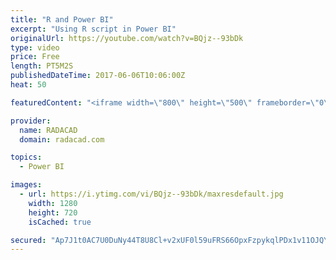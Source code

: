 ```yaml
---
title: "R and Power BI"
excerpt: "Using R script in Power BI"
originalUrl: https://youtube.com/watch?v=BQjz--93bDk
type: video
price: Free
length: PT5M2S
publishedDateTime: 2017-06-06T10:06:00Z
heat: 50

featuredContent: "<iframe width=\"800\" height=\"500\" frameborder=\"0\" src=\"https://www.youtube.com/embed/BQjz--93bDk\" allow=\"accelerometer; autoplay; encrypted-media; gyroscope; picture-in-picture\" allowfullscreen></iframe>"

provider:
  name: RADACAD
  domain: radacad.com

topics:
  - Power BI

images:
  - url: https://i.ytimg.com/vi/BQjz--93bDk/maxresdefault.jpg
    width: 1280
    height: 720
    isCached: true

secured: "Ap7J1t0AC7U0DuNy44T8U8Cl+v2xUF0l59uFRS66OpxFzpykqlPDx1v11OJQYM2EaLin5etwtWrD5hABt1pC++BN8PK+TZFWPqnd4DnG5/q0cirxzAlFEnAM8Lr/T6SccI3ln+7fxzrrYxzknGo+vPtNx5IWPqbUhLjSBofaepFYcb7F04imVHv6TJwAZ7slgdJcyhThbwgbL9hOer7RsthLEtDPJN8Jz4hLsZCV7FPlS9e2Sq/39ieLI7CtXwY8+UVBZ6vsvmL3vXqEBZP5Uv1nHwNrs/k9ONYGbkQmDGm+6uyZ4Yq8NQrn1rtNGv6bE3+YO4nc0R94hc+c78S4OrNLwzlGUiN5hI+NlQsgtNYapJOsCzVbuo2kddMxIeAVI5BuwCWEUyjEUkD3Jvuz05hDoPc89HCZHasRnur1H2I=;tRK7PtHrXY9+kRHhwzPNIQ=="
---
```


